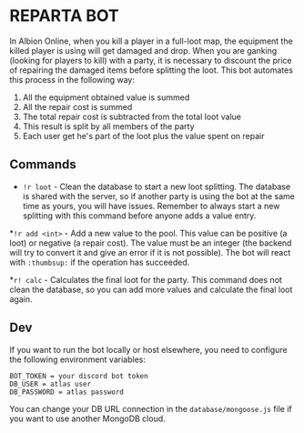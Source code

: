 # REPARTA BOT

In Albion Online, when you kill a player in a full-loot map, the equipment the killed player is using will get damaged and drop. When you are ganking (looking for players to kill) with a party, it is necessary to discount the price of repairing the damaged items before splitting the loot. This bot automates this process in the following way:

1. All the equipment obtained value is summed
2. All the repair cost is summed
3. The total repair cost is subtracted from the total loot value
4. This result is split by all members of the party
5. Each user get he's part of the loot plus the value spent on repair

## Commands

* `!r loot` - Clean the database to start a new loot splitting. The database is shared with the server, so if another party is using the bot at the same time as yours, you will have issues. Remember to always start a new splitting with this command before anyone adds a value entry.

*`!r add <int>` - Add a new value to the pool. This value can be positive (a loot) or negative (a repair cost). The value must be an integer (the backend will try to convert it and give an error if it is not possible). The bot will react with `:thumbsup:` if the operation has succeeded.

*`r! calc` - Calculates the final loot for the party. This command does not clean the database, so you can add more values and calculate the final loot again.

## Dev

If you want to run the bot locally or host elsewhere, you need to configure the following environment variables:

```
BOT_TOKEN = your discord bot token
DB_USER = atlas user
DB_PASSWORD = atlas password
```

You can change your DB URL connection in the `database/mongoose.js` file if you want to use another MongoDB cloud.
